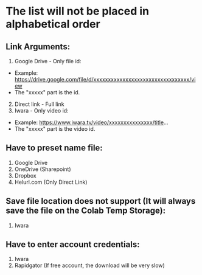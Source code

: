 # The list will not be placed in alphabetical order

## Link Arguments:
1. Google Drive - Only file id:
- Example: https://drive.google.com/file/d/xxxxxxxxxxxxxxxxxxxxxxxxxxxxxxxxx/view
- The "xxxxx" part is the id.
2. Direct link - Full link
3. Iwara - Only video id:
- Example: https://www.iwara.tv/video/xxxxxxxxxxxxxxx/title...
- The "xxxxx" part is the video id.

## Have to preset name file:
1. Google Drive
2. OneDrive (Sharepoint)
3. Dropbox
4. Helurl.com (Only Direct Link)

## Save file location does not support (It will always save the file on the Colab Temp Storage):
1. Iwara

## Have to enter account credentials:
1. Iwara
2. Rapidgator (If free account, the download will be very slow)